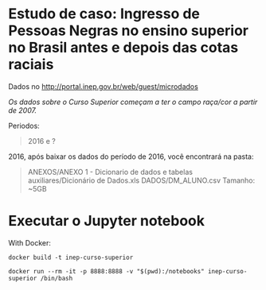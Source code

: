 # Estudo de caso: Ingresso de Pessoas Negras no ensino superior no Brasil antes e depois das cotas raciais

Dados no http://portal.inep.gov.br/web/guest/microdados

*Os dados sobre o Curso Superior começam a ter o campo raça/cor a partir de 2007.*

Periodos:
> 2016 e ?

2016, após baixar os dados do período de 2016, você encontrará na pasta:
> ANEXOS/ANEXO 1 - Dicionario de dados e tabelas auxiliares/Dicionário de Dados.xls
> DADOS/DM_ALUNO.csv
> Tamanho: ~5GB

# Executar o Jupyter notebook

With Docker:

`docker build -t inep-curso-superior`

`docker run --rm -it -p 8888:8888 -v "$(pwd):/notebooks" inep-curso-superior /bin/bash`
